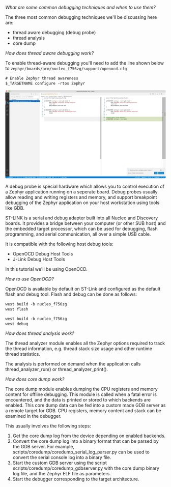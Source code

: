 *What are some common debugging techniques and when to use them?*

The three most common debugging techniques we'll be discussing here are:
- thread aware debugging (debug probe)
- thread analysis
- core dump

*How does thread aware debugging work?*


To enable thread-aware debugging you'll need to add the line shown below to `zephyr/boards/arm/nucleo_f756zg/support/openocd.cfg`

```
# Enable Zephyr thread awareness
$_TARGETNAME configure -rtos Zephyr
```

![openocd-threads-support](/images/debugging/openocd-threads-support.png)

A debug probe is special hardware which allows you to control execution of a Zephyr application running on a seperate board. Debug probes usually allow reading and writing registers and memory, and support breakpoint debugging of the Zephyr application on your host workstation using tools like GDB. 

ST-LINK is a serial and debug adapter built into all Nucleo and Discovery boards. It provides a bridge between your computer (or other SUB host) and the embedded target processor, which can be used for debugging, flash programming, and serial communication, all over a simple USB cable.

It is compatible with the following host debug tools:
- OpenOCD Debug Host Tools
- J-Link Debug Host Tools

In this tutorial we'll be using OpenOCD.

*How to use OpenOCD?*

OpenOCD is available by default on ST-Link and configured as the default flash and debug tool. Flash and debug can be done as follows:
```
west build -b nucleo_f756zg
west flash
```
```
west build -b nucleo_f756zg
west debug
```

*How does thread analysis work?*

The thread analyzer module enables all the Zephyr options required to track the thread information, e.g. thread stack size usage and other runtime thread statistics.

The analysis is performed on demand when the application calls thread_analyzer_run() or thread_analyzer_print().

*How does core dump work?*

The core dump module enables dumping the CPU registers and memory content for offline debugging. This module is called when a fatal error is encountered, and the data is printed or stored to which backends are enabled. This core dump data can be fed into a custom made GDB server as a remote target for GDB. CPU registers, memory content and stack can be examined in the debugger.

This usually involves the following steps:
1) Get the core dump log from the device depending on enabled backends.
2) Convert the core dump log into a binary format that can be parsed by the GDB server. For example, scripts/coredump/coredump_serial_log_parser.py can be used to convert the serial console log into a binary file.
3) Start the custom GDB server using the script scripts/coredump/coredump_gdbserver.py with the core dump binary log file, and the Zephyr ELF file as parameters.
4) Start the debugger corresponding to the target architecture.
